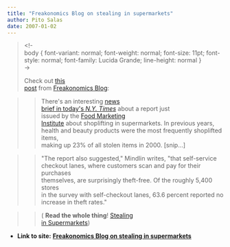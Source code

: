 ```yaml
---
title: "Freakonomics Blog on stealing in supermarkets"
author: Pito Salas
date: 2007-01-02
---
```



>
> <!-  
>  body { font-variant: normal; font-weight: normal; font-size: 11pt; font-
> style: normal; font-family: Lucida Grande; line-height: normal }  
>  ->
>
> Check out [this  
>  post](<http://feeds.feedburner.com/~r/FreakonomicsBlog/~3/69311101/>) from
> [Freakonomics Blog](<http://www.freakonomics.com/blog>):
>

>> There's an interesting [news  
>  brief in today's _N.Y.
> Times_](<http://www.nytimes.com/2007/01/01/business/01drill.html?ex=1325307600&en=3b3245c625ca32b5&ei=5090&partner=rssuserland&emc=rss>)
> about a report just  
>  issued by the [Food Marketing  
>  Institute](<http://www.fmi.org/facts_figs/>) about shoplifting in
> supermarkets. In previous years,  
>  health and beauty products were the most frequently shoplifted items,  
>  making up 23% of all stolen items in 2000. [snip…]
>>

>> "The report also suggested," Mindlin writes, "that self-service  
>  checkout lanes, where customers scan and pay for their purchases  
>  themselves, are surprisingly theft-free. Of the roughly 5,400 stores  
>  in the survey with self-checkout lanes, 63.6 percent reported no  
>  increase in theft rates."
>

>> ( **Read the whole thing**! [Stealing  
>  in
> Supermarkets](<http://feeds.feedburner.com/~r/FreakonomicsBlog/~3/69311101/>))


* **Link to site:** **[Freakonomics Blog on stealing in supermarkets](None)**
